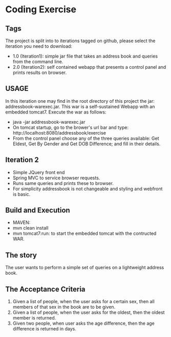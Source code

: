 # Coding Exercise

## Tags

The project is split into to iterations tagged on github, please select the iteration you need to download:

- 1.0 (Iteration1): simple jar file that takes an address book and queries from the command line.
- 2.0 (Iteration2): self contained webapp that presents a control panel and prints results on browser.

## USAGE

In this iteration one may find in the root directory of this project the jar: addressbook-warexec.jar. 
This war is a self-sustained Webapp with an embedded tomcat7. Execute the war as follows:

- java -jar addressbook-warexec.jar
- On tomcat startup, go to the brower's url bar and type: http://localhost:8080/addressbook/exercise
- From the control panel choose any of the three queries available: Get Eldest, Get By Gender and Get DOB Difference; and fill in their details. 

## Iteration 2
- Simple JQuery front end
- Spring MVC to service browser requests.
- Runs same queries and prints these to browser.
- For simplicity addressbook is not changeable and styling and webfront is basic.

## Build and Execution

- MAVEN: 
- mvn clean install
- mvn tomcat7:run: to start the embedded tomcat with the contructed WAR.

## The story 

The user wants to perform a simple set of queries on a lightweight address book.

## The Acceptance Criteria

1. Given a list of people, when the user asks for a certain sex, then all members of that sex in the book are to be given.
2. Given a list of people, when the user asks for the oldest, then the oldest member is returned.
3. Given two people, when user asks the age difference, then the age difference is returned in days.

